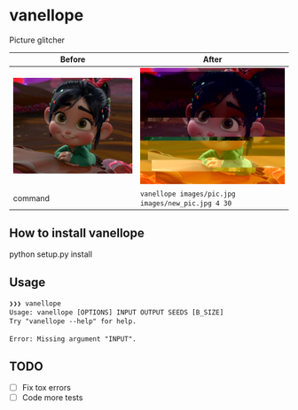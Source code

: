 # vanellope
Picture glitcher

| Before | After |
|- | - |
|![alt](./images/pic.jpg) | ![alt](./images/new_pic.jpg)|
|command | `vanellope images/pic.jpg images/new_pic.jpg 4 30`

## How to install vanellope

python setup.py install

## Usage
```
❯❯❯ vanellope
Usage: vanellope [OPTIONS] INPUT OUTPUT SEEDS [B_SIZE]
Try "vanellope --help" for help.

Error: Missing argument "INPUT".
```

## TODO
- [ ] Fix tox errors
- [ ] Code more tests
